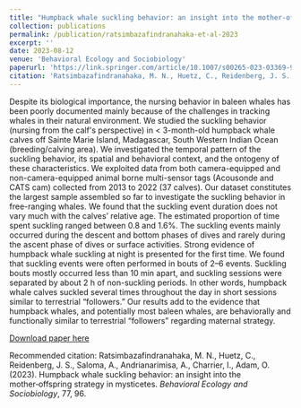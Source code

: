 ```yaml
---
title: "Humpback whale suckling behavior: an insight into the mother‑offspring strategy in mysticetes"
collection: publications
permalink: /publication/ratsimbazafindranahaka-et-al-2023
excerpt: ''
date: 2023-08-12
venue: 'Behavioral Ecology and Sociobiology'
paperurl: 'https://link.springer.com/article/10.1007/s00265-023-03369-9/'
citation: 'Ratsimbazafindranahaka, M. N., Huetz, C., Reidenberg, J. S., Saloma, A., Andrianarimisa, A., Charrier, I., Adam, O. (2023). Humpback whale suckling behavior: an insight into the mother‑offspring strategy in mysticetes. <i>Behavioral Ecology and Sociobiology</i>, 77, 96.'
---
```

Despite its biological importance, the nursing behavior in baleen whales has been poorly documented mainly because of the challenges in tracking whales in their natural environment. We studied the suckling behavior (nursing from the calf's perspective) in < 3-month-old humpback whale calves off Sainte Marie Island, Madagascar, South Western Indian Ocean (breeding/calving area). We investigated the temporal pattern of the suckling behavior, its spatial and behavioral context, and the ontogeny of these characteristics. We exploited data from both camera-equipped and non-camera-equipped animal borne multi-sensor tags (Acousonde and CATS cam) collected from 2013 to 2022 (37 calves). Our dataset constitutes the largest sample assembled so far to investigate the suckling behavior in free-ranging whales. We found that the suckling event duration does not vary much with the calves’ relative age. The estimated proportion of time spent suckling ranged between 0.8 and 1.6%. The suckling events mainly occurred during the descent and bottom phases of dives and rarely during the ascent phase of dives or surface activities. Strong evidence of humpback whale suckling at night is presented for the first time. We found that suckling events were often performed in bouts of 2–6 events. Suckling bouts mostly occurred less than 10 min apart, and suckling sessions were separated by about 2 h of non-suckling periods. In other words, humpback whale calves suckled several times throughout the day in short sessions similar to terrestrial “followers.” Our results add to the evidence that humpback whales, and potentially most baleen whales, are behaviorally and functionally similar to terrestrial “followers” regarding maternal strategy.

[Download paper here]()

Recommended citation: Ratsimbazafindranahaka, M. N., Huetz, C., Reidenberg, J. S., Saloma, A., Andrianarimisa, A., Charrier, I., Adam, O. (2023). Humpback whale suckling behavior: an insight into the mother‑offspring strategy in mysticetes. <i>Behavioral Ecology and Sociobiology</i>, 77, 96.
